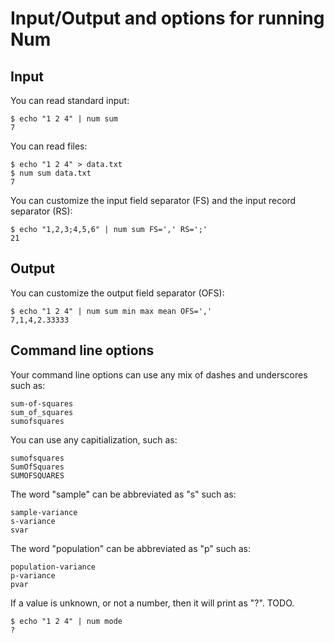 # Input/Output and options for running Num


## Input

You can read standard input:

    $ echo "1 2 4" | num sum
    7

You can read files:

    $ echo "1 2 4" > data.txt
    $ num sum data.txt
    7

You can customize the input field separator (FS) and the input record separator (RS):

    $ echo "1,2,3;4,5,6" | num sum FS=',' RS=';'
    21


## Output

You can customize the output field separator (OFS):

    $ echo "1 2 4" | num sum min max mean OFS=','
    7,1,4,2.33333


## Command line options

Your command line options can use any mix of dashes and underscores such as:

    sum-of-squares
    sum_of_squares
    sumofsquares

You can use any capitialization, such as:

    sumofsquares
    SumOfSquares
    SUMOFSQUARES

The word "sample" can be abbreviated as "s" such as:

    sample-variance
    s-variance
    svar

The word "population" can be abbreviated as "p" such as:

    population-variance
    p-variance
    pvar

If a value is unknown, or not a number, then it will print as "?". TODO.

    $ echo "1 2 4" | num mode
    ?
